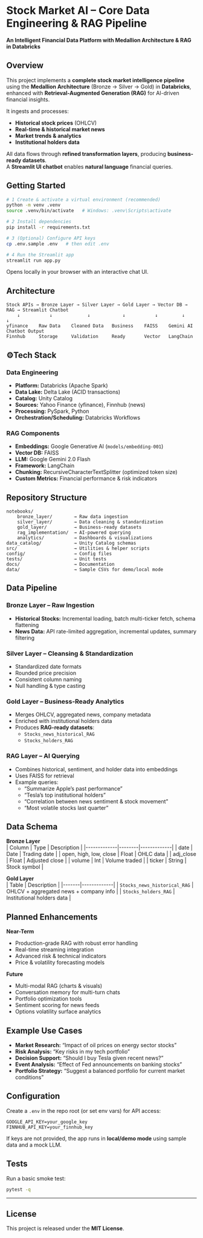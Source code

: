 
# Stock Market AI – Core Data Engineering & RAG Pipeline  
**An Intelligent Financial Data Platform with Medallion Architecture & RAG in Databricks**


## Overview

This project implements a **complete stock market intelligence pipeline** using the **Medallion Architecture** (Bronze → Silver → Gold) in **Databricks**, enhanced with **Retrieval-Augmented Generation (RAG)** for AI-driven financial insights.  

It ingests and processes:  
- **Historical stock prices** (OHLCV)  
- **Real-time & historical market news**  
- **Market trends & analytics**  
- **Institutional holders data**  

All data flows through **refined transformation layers**, producing **business-ready datasets**.  
A **Streamlit UI chatbot** enables **natural language** financial queries.

## Getting Started

```bash
# 1️ Create & activate a virtual environment (recommended)
python -m venv .venv
source .venv/bin/activate   # Windows: .venv\Scripts\activate

# 2️ Install dependencies
pip install -r requirements.txt

# 3️ (Optional) Configure API keys
cp .env.sample .env   # then edit .env

# 4 Run the Streamlit app
streamlit run app.py
```

Opens locally in your browser with an interactive chat UI.


## Architecture

```
Stock APIs → Bronze Layer → Silver Layer → Gold Layer → Vector DB → RAG → Streamlit Chatbot
    ↓           ↓             ↓            ↓           ↓         ↓            ↓
yfinance    Raw Data    Cleaned Data   Business    FAISS    Gemini AI   Chatbot Output
Finnhub     Storage     Validation     Ready       Vector   LangChain   
```


## ⚙Tech Stack

### Data Engineering
- **Platform:** Databricks (Apache Spark)
- **Data Lake:** Delta Lake (ACID transactions)
- **Catalog:** Unity Catalog
- **Sources:** Yahoo Finance (yfinance), Finnhub (news)
- **Processing:** PySpark, Python
- **Orchestration/Scheduling:** Databricks Workflows

### RAG Components
- **Embeddings:** Google Generative AI (`models/embedding-001`)
- **Vector DB:** FAISS
- **LLM:** Google Gemini 2.0 Flash
- **Framework:** LangChain
- **Chunking:** RecursiveCharacterTextSplitter (optimized token size)
- **Custom Metrics:** Financial performance & risk indicators


## Repository Structure

```
notebooks/
    bronze_layer/        → Raw data ingestion
    silver_layer/        → Data cleaning & standardization
    gold_layer/          → Business-ready datasets
    rag_implementation/  → AI-powered querying
    analytics/           → Dashboards & visualizations
data_catalog/            → Unity Catalog schemas
src/                     → Utilities & helper scripts
config/                  → Config files
tests/                   → Unit tests
docs/                    → Documentation
data/                    → Sample CSVs for demo/local mode
```


## Data Pipeline

### Bronze Layer – Raw Ingestion
- **Historical Stocks:** Incremental loading, batch multi-ticker fetch, schema flattening  
- **News Data:** API rate-limited aggregation, incremental updates, summary filtering  

### Silver Layer – Cleansing & Standardization
- Standardized date formats  
- Rounded price precision  
- Consistent column naming  
- Null handling & type casting  

### Gold Layer – Business-Ready Analytics
- Merges OHLCV, aggregated news, company metadata  
- Enriched with institutional holders data  
- Produces **RAG-ready datasets**:  
  - `Stocks_news_historical_RAG`
  - `Stocks_holders_RAG`

### RAG Layer – AI Querying
- Combines historical, sentiment, and holder data into embeddings  
- Uses FAISS for retrieval  
- Example queries:
  - “Summarize Apple’s past performance”
  - “Tesla’s top institutional holders”
  - “Correlation between news sentiment & stock movement”
  - “Most volatile stocks last quarter”


## Data Schema

**Bronze Layer**  
| Column      | Type   | Description |
|-------------|--------|-------------|
| date        | Date   | Trading date |
| open, high, low, close | Float | OHLC data |
| adj_close   | Float  | Adjusted close |
| volume      | Int    | Volume traded |
| ticker      | String | Stock symbol |

**Gold Layer**  
| Table | Description |
|-------|-------------|
| `Stocks_news_historical_RAG` | OHLCV + aggregated news + company info |
| `Stocks_holders_RAG` | Institutional holders data |


## Planned Enhancements

**Near-Term**
- Production-grade RAG with robust error handling  
- Real-time streaming integration  
- Advanced risk & technical indicators  
- Price & volatility forecasting models  

**Future**
- Multi-modal RAG (charts & visuals)  
- Conversation memory for multi-turn chats  
- Portfolio optimization tools  
- Sentiment scoring for news feeds  
- Options volatility surface analytics  


## Example Use Cases
- **Market Research:** “Impact of oil prices on energy sector stocks”  
- **Risk Analysis:** “Key risks in my tech portfolio”  
- **Decision Support:** “Should I buy Tesla given recent news?”  
- **Event Analysis:** “Effect of Fed announcements on banking stocks”  
- **Portfolio Strategy:** “Suggest a balanced portfolio for current market conditions”  


## Configuration

Create a `.env` in the repo root (or set env vars) for API access:

```
GOOGLE_API_KEY=your_google_key
FINNHUB_API_KEY=your_finnhub_key
```

If keys are not provided, the app runs in **local/demo mode** using sample data and a mock LLM.


## Tests

Run a basic smoke test:

```bash
pytest -q
```

---

## License

This project is released under the **MIT License**.
